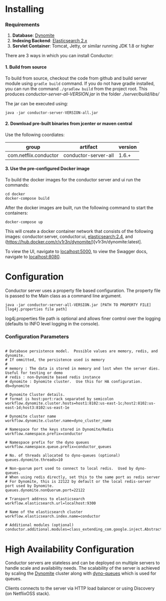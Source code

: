 # Installing

### Requirements

1. **Database**: [Dynomite](https://github.com/Netflix/dynomite)
2. **Indexing Backend**: [Elasticsearch 2.x](https://www.elastic.co)
2. **Servlet Container**: Tomcat, Jetty, or similar running JDK 1.8 or higher

There are 3 ways in which you can install Conductor:

#### 1. Build from source
To build from source, checkout the code from github and build server module using ```gradle build``` command. If you do not have gradle installed, you can run the command ```./gradlew build``` from the project root. This produces *conductor-server-all-VERSION.jar* in the folder *./server/build/libs/*

The jar can be executed using:
```shell
java -jar conductor-server-VERSION-all.jar
```

#### 2. Download pre-built binaries from jcenter or maven central
Use the following coordiates:

|group|artifact|version
|---|---|---|
|com.netflix.conductor|conductor-server-all|1.6.+|



#### 3. Use the pre-configured Docker image
To build the docker images for the conductor server and ui run the commands:
```shell
cd docker
docker-compose build
```

After the docker images are built, run the following command to start the containers:
```shell
docker-compose up
```

This will create a docker container network that consists of the following images: conductor:server, conductor:ui, [elasticsearch:2.4](https://hub.docker.com/_/elasticsearch/), and (https://hub.docker.com/r/v1r3n/dynomite/)[v1r3n/dynomite:latest].

To view the UI, navigate to [localhost:5000](http://localhost:5000/), to view the Swagger docs, navigate to [localhost:8080](http://localhost:8080/).

# Configuration
Conductor server uses a property file based configuration.  The property file is passed to the Main class as a command line argument.

```shell
java -jar conductor-server-all-VERSION.jar [PATH TO PROPERTY FILE] [log4j.properties file path]
```
log4j.properties file path is optional and allows finer control over the logging (defaults to INFO level logging in the console).

### Configuration Parameters
```properties

# Database persistence model.  Possible values are memory, redis, and dynomite.
# If ommitted, the persistence used is memory
#
# memory : The data is stored in memory and lost when the server dies.  Useful for testing or demo
# redis : non-Dynomite based redis instance
# dynomite : Dynomite cluster.  Use this for HA configuration.
db=dynomite

# Dynomite Cluster details.
# format is host:port:rack separated by semicolon
workflow.dynomite.cluster.hosts=host1:8102:us-east-1c;host2:8102:us-east-1d;host3:8102:us-east-1e

# Dynomite cluster name
workflow.dynomite.cluster.name=dyno_cluster_name

# Namespace for the keys stored in Dynomite/Redis
workflow.namespace.prefix=conductor

# Namespace prefix for the dyno queues
workflow.namespace.queue.prefix=conductor_queues

# No. of threads allocated to dyno-queues (optional)
queues.dynomite.threads=10

# Non-quorum port used to connect to local redis.  Used by dyno-queues.
# When using redis directly, set this to the same port as redis server
# For Dynomite, this is 22122 by default or the local redis-server port used by Dynomite.
queues.dynomite.nonQuorum.port=22122

# Transport address to elasticsearch
workflow.elasticsearch.url=localhost:9300

# Name of the elasticsearch cluster
workflow.elasticsearch.index.name=conductor

# Additional modules (optional)
conductor.additional.modules=class_extending_com.google.inject.AbstractModule

```
# High Availability Configuration

Conductor servers are stateless and can be deployed on multiple servers to handle scale and availability needs.  The scalability of the server is achieved by scaling the [Dynomite](https://github.com/Netflix/dynomite) cluster along with [dyno-queues](https://github.com/Netflix/dyno-queues) which is used for queues.

Clients connects to the server via HTTP load balancer or using Discovery (on NetflixOSS stack).


